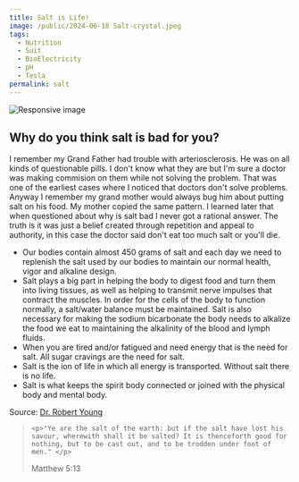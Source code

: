 ```yaml
---
title: Salt is Life!
image: /public/2024-06-18 Salt-crystal.jpeg
tags:
  - Nutrition
  - Suit
  - BioElectricity
  - pH
  - Tesla
permalink: salt
---
```


<img src="{{ page.image | relative_url }}" class="img-fluid rounded w-50" alt="Responsive image">

<h2>Why do you think salt is bad for you?</h2>

<p>I remember my Grand Father had trouble with arteriosclerosis. He was on all kinds of questionable pills. I don't know what they are but I'm sure a doctor was making commision on them while not solving the problem. That was one of the earliest cases where I noticed that doctors don't solve problems. Anyway I remember my grand mother would always bug him about putting salt on his food. My mother copied the same pattern. I learned later that when questioned about why is salt bad I never got a rational answer. The truth is it was just a belief created through repetition and appeal to authority, in this case the doctor said don't eat too much salt or you'll die.</p>

<ul>
    <li>Our bodies contain almost 450 grams of salt and each day we need to replenish the salt used by our bodies to maintain our normal health, vigor and alkaline design.</li>
    <li>Salt plays a big part in helping the body to digest food and turn them into living tissues, as well as helping to transmit nerve impulses that contract the muscles. In order for the cells of the body to function normally, a salt/water balance must be maintained. Salt is also necessary for making the sodium bicarbonate the body needs to alkalize the food we eat to maintaining the alkalinity of the blood and lymph fluids.</li>
    <li>When you are tired and/or fatigued and need energy that is the need for salt. All sugar cravings are the need for salt.</li>
    <li>Salt is the ion of life in which all energy is transported. Without salt there is no life.</li>
    <li>Salt is what keeps the spirit body connected or joined with the physical body and mental body.</li>
  </ul>

  <p>Source: <a href="https://www.drrobertyoung.com/post/where-there-is-salt-there-is-life">Dr. Robert Young</a></p>

<blockquote class="blockquote">

    <p>"Ye are the salt of the earth: but if the salt have lost his savour, wherewith shall it be salted? It is thenceforth good for nothing, but to be cast out, and to be trodden under foot of men." </p>

  <footer class="blockquote-footer">Matthew 5:13</footer>
</blockquote>